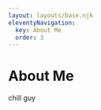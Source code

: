 ```yaml
---
layout: layouts/base.njk
eleventyNavigation:
  key: About Me
  order: 3
---
```

<h1 class="serif"> About Me </h1>

chill guy
